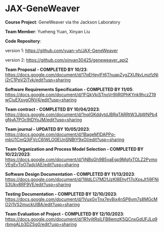 # JAX-GeneWeaver

**Course Project**: GeneWeaver via the Jackson Laboratory

**Team Member**: Yueheng Yuan, Xinyan Liu

**Code Repository**: 

version 1: https://github.com/yuan-yh/JAX-GeneWeaver

version 2: https://github.com/xinyan30425/geneweaver_api2

**Team Proposal - COMPLETED BY 10/23**: https://docs.google.com/document/d/17qEHeylFt6ThuapZygZXUNvLmzfzNjj2rC1PpV2iTvk/edit?usp=sharing

**Software Requirements Specification - COMPLETED BY 11/05**: https://docs.google.com/document/d/1FQkVkiSTnoVr9IiR0PhKYnk9hczZ19wCiuEXsvgONV4/edit?usp=sharing

**Team contract - COMPLETED BY 10/04/2023**:
https://docs.google.com/document/d/1nqIGKddytdJBRqTARRtW3JbWNPb4gNyA7POc9tDYoJM/edit?usp=sharing

**Team journal - UPDATED BY 10/05/2023**:
https://docs.google.com/document/d/1BageM1DAPPq-mbU1CmQ3jFVcC6lWLO0EUnSNBtY9xOI/edit?usp=sharing

**Team Organization and Process Model Selection - COMPLETED BY 10/22/2023**:
https://docs.google.com/document/d/1jNBsGh9B5vaEgp9MgfxTOLZ2PymoVEgEvToO7adcIAE/edit?usp=sharing

**Software Design Documentation - COMPLETED BY 11/13/2023**:
https://docs.google.com/document/d/1WdLCj7MD1JzKI8Ehyf17oXpsJt1j9FNiS3Uky8RF9VE/edit?usp=sharing

**Testing Documentation - COMPLETED BY 12/10/2023**:
https://docs.google.com/document/d/1VuxGvTnx7ev8ix4nSP6vm7s8MGcMO2j1VS2muckUIBA/edit?usp=sharing

**Team Evaluation of Project - COMPLETED BY 12/10/2023**:
https://docs.google.com/document/d/1R1yjItRslLFB8emzK5QCnxGdUFJLq9rbmgALb3DZSg0/edit?usp=sharing
